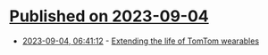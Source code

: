 # [Published on 2023-09-04](index.md)

* [2023-09-04, 06:41:12](https://lobste.rs/s/6vrz94/extending_life_tomtom_wearables) - [Extending the life of TomTom wearables](https://www.spinellis.gr/blog/20230901/)
